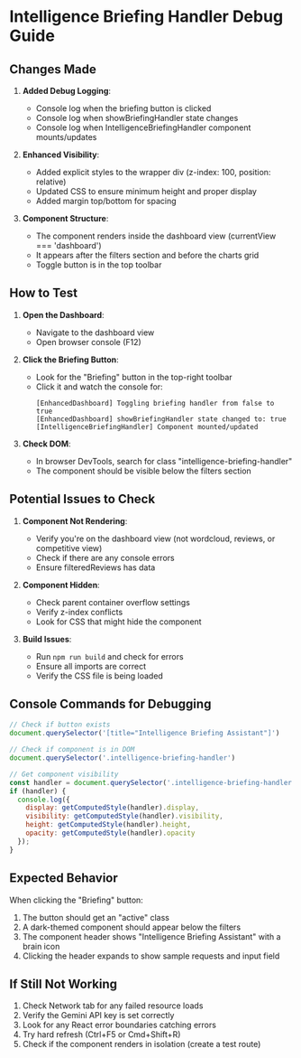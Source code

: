 # Intelligence Briefing Handler Debug Guide

## Changes Made

1. **Added Debug Logging**:
   - Console log when the briefing button is clicked
   - Console log when showBriefingHandler state changes
   - Console log when IntelligenceBriefingHandler component mounts/updates

2. **Enhanced Visibility**:
   - Added explicit styles to the wrapper div (z-index: 100, position: relative)
   - Updated CSS to ensure minimum height and proper display
   - Added margin top/bottom for spacing

3. **Component Structure**:
   - The component renders inside the dashboard view (currentView === 'dashboard')
   - It appears after the filters section and before the charts grid
   - Toggle button is in the top toolbar

## How to Test

1. **Open the Dashboard**:
   - Navigate to the dashboard view
   - Open browser console (F12)

2. **Click the Briefing Button**:
   - Look for the "Briefing" button in the top-right toolbar
   - Click it and watch the console for:
     ```
     [EnhancedDashboard] Toggling briefing handler from false to true
     [EnhancedDashboard] showBriefingHandler state changed to: true
     [IntelligenceBriefingHandler] Component mounted/updated
     ```

3. **Check DOM**:
   - In browser DevTools, search for class "intelligence-briefing-handler"
   - The component should be visible below the filters section

## Potential Issues to Check

1. **Component Not Rendering**:
   - Verify you're on the dashboard view (not wordcloud, reviews, or competitive view)
   - Check if there are any console errors
   - Ensure filteredReviews has data

2. **Component Hidden**:
   - Check parent container overflow settings
   - Verify z-index conflicts
   - Look for CSS that might hide the component

3. **Build Issues**:
   - Run `npm run build` and check for errors
   - Ensure all imports are correct
   - Verify the CSS file is being loaded

## Console Commands for Debugging

```javascript
// Check if button exists
document.querySelector('[title="Intelligence Briefing Assistant"]')

// Check if component is in DOM
document.querySelector('.intelligence-briefing-handler')

// Get component visibility
const handler = document.querySelector('.intelligence-briefing-handler');
if (handler) {
  console.log({
    display: getComputedStyle(handler).display,
    visibility: getComputedStyle(handler).visibility,
    height: getComputedStyle(handler).height,
    opacity: getComputedStyle(handler).opacity
  });
}
```

## Expected Behavior

When clicking the "Briefing" button:
1. The button should get an "active" class
2. A dark-themed component should appear below the filters
3. The component header shows "Intelligence Briefing Assistant" with a brain icon
4. Clicking the header expands to show sample requests and input field

## If Still Not Working

1. Check Network tab for any failed resource loads
2. Verify the Gemini API key is set correctly
3. Look for any React error boundaries catching errors
4. Try hard refresh (Ctrl+F5 or Cmd+Shift+R)
5. Check if the component renders in isolation (create a test route)